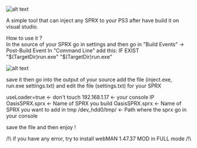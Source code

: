 
![alt text](https://i.imgur.com/iveDD5q.png)

A simple tool that can inject any SPRX to your PS3 after have build it on visual studio.

How to use it ?
<br>
In the source of your SPRX go in settings and then go in "Build Events" -> Post-Build Event
In "Command Line" add this: IF EXIST "$(TargetDir)run.exe"  "$(TargetDir)run.exe"

![alt text](https://i.imgur.com/ofLzp6c.png)

save it then go into the output of your source
add the file (inject.exe, run.exe settings.txt) and edit the file (settings.txt) for your SPRX

useLoader=true <- don't touch
192.168.1.17 <- your console IP
OasisSPRX.sprx <- Name of SPRX you build
OasisSPRX.sprx <- Name of SPRX you want to add in tmp
/dev_hdd0/tmp/ <- Path where the sprx go in your console

save the file and then enjoy !

/!\ if you have any error, try to install webMAN 1.47.37 MOD in FULL mode /!\
